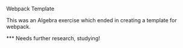 Webpack Template

This was an Algebra exercise which ended in creating a template for webpack.

*** Needs further research, studying!
